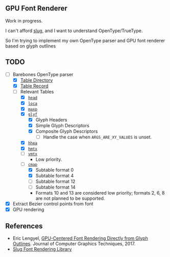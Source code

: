 ## GPU Font Renderer

Work in progress.

I can't afford [slug](https://sluglibrary.com/), and I want to understand OpenType/TrueType.

So I'm trying to implement my own OpenType parser and GPU font renderer based on glyph outlines 

## TODO
- [ ] Barebones OpenType parser
  - [x] [Table Directory](https://learn.microsoft.com/en-us/typography/opentype/spec/otff#table-directory)
  - [x] [Table Record](https://learn.microsoft.com/en-us/typography/opentype/spec/otff)
  - [ ] Relevant Tables
    - [x] [`head`](https://learn.microsoft.com/en-us/typography/opentype/spec/head)
    - [x] [`loca`](https://learn.microsoft.com/en-us/typography/opentype/spec/loca)
    - [x] [`maxp`](https://learn.microsoft.com/en-us/typography/opentype/spec/maxp)
    - [x] [`glyf`](https://learn.microsoft.com/en-us/typography/opentype/spec/glyf)
      - [x] Glyph Headers
      - [x] Simple Glyph Descriptors
      - [x] Composite Glyph Descriptors
        - [ ] Handle the case when `ARGS_ARE_XY_VALUES` is unset.
    - [x] [`hhea`](https://learn.microsoft.com/en-us/typography/opentype/spec/hhea)
    - [x] [`hmtx`](https://learn.microsoft.com/en-us/typography/opentype/spec/hmtx)
    - [ ] [`vmtx`](https://learn.microsoft.com/en-us/typography/opentype/spec/vmtx)
      - Low priority.
    - [ ] [`cmap`](https://learn.microsoft.com/en-us/typography/opentype/spec/cmap)
      - [x] Subtable format 0
      - [x] Subtable format 4
      - [ ] Subtable format 12
      - [ ] Subtable format 14
      - Formats 10 and 13 are considered low priority; formats 2, 6, 8 are not planned to be supported.
- [x] Extract Bezier control points from font
- [x] GPU rendering

## References
- Eric Lengyel, [GPU-Centered Font Rendering Directly from Glyph Outlines](https://jcgt.org/published/0006/02/02/). Journal of Computer Graphics Techniques, 2017.
- [Slug Font Rendering Library](https://sluglibrary.com/)
